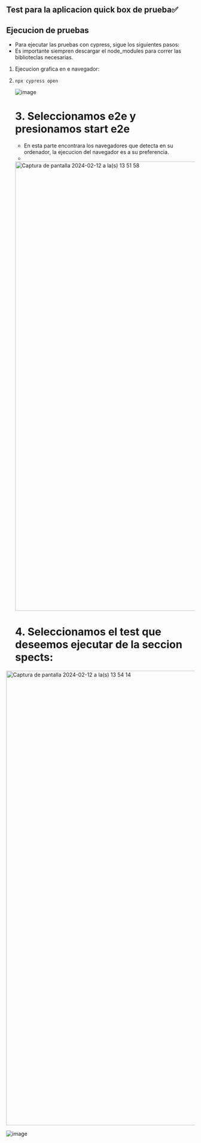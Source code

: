 ## Test para la aplicacion quick box de prueba✅

## Ejecucion de pruebas

- Para ejecutar las pruebas con cypress, sigue los siguientes pasos:
- Es importante siempren descargar el node_modules para correr las biblioteclas necesarias.
1. Ejecucion grafica en e navegador:
2. ```
   npx cypress open
   ```
   ![image](https://github.com/jgarciax/test-qb-beta/assets/68272012/bafc231c-a22f-4031-880e-877cc695e103)

   
   # 3. Seleccionamos e2e y presionamos start e2e
   - En esta parte encontrara los navegadores que detecta en su ordenador, la ejecucion del navegador es a su preferencia.
   - 
   
   <img width="1200" alt="Captura de pantalla 2024-02-12 a la(s) 13 51 58" src="https://github.com/jgarciax/test-qb-beta/assets/68272012/191aad03-f577-4c45-9e48-ad819398e1ea">

   # 4. Seleccionamos el test que deseemos ejecutar de la seccion spects:

<img width="1214" alt="Captura de pantalla 2024-02-12 a la(s) 13 54 14" src="https://github.com/jgarciax/test-qb-beta/assets/68272012/fde5e932-1289-4e31-a83a-dc3f215d9d6a">

![image](https://drive.google.com/file/d/1DgJN8phPdEKCFKrG4khT3sd4SW_u3KJa/view?usp=sharing)
